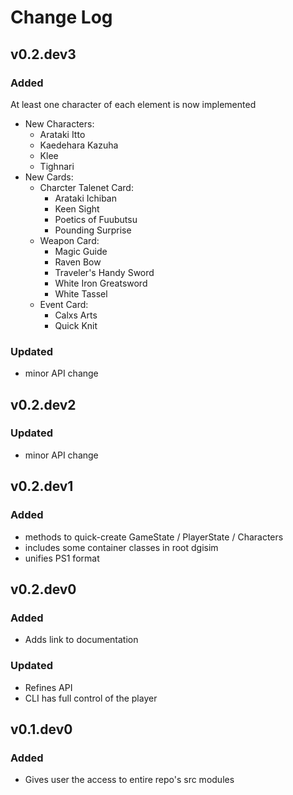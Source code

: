 # Change Log

## v0.2.dev3

### Added

At least one character of each element is now implemented

- New Characters:
  - Arataki Itto
  - Kaedehara Kazuha
  - Klee
  - Tighnari
- New Cards:
  - Charcter Talenet Card:
    - Arataki Ichiban
    - Keen Sight
    - Poetics of Fuubutsu
    - Pounding Surprise
  - Weapon Card:
    - Magic Guide
    - Raven Bow
    - Traveler's Handy Sword
    - White Iron Greatsword
    - White Tassel
  - Event Card:
    - Calxs Arts
    - Quick Knit

### Updated

- minor API change

## v0.2.dev2

### Updated

- minor API change

## v0.2.dev1

### Added

- methods to quick-create GameState / PlayerState / Characters
- includes some container classes in root dgisim
- unifies PS1 format

## v0.2.dev0

### Added

- Adds link to documentation

### Updated

- Refines API
- CLI has full control of the player

## v0.1.dev0

### Added

- Gives user the access to entire repo's src modules
